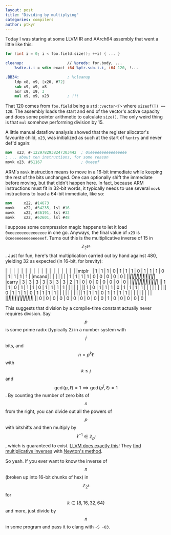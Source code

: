 ```yaml
---
layout: post
title: "Dividing by multiplying"
categories: compilers
author: ptkyr
---
```


Today I was staring at some LLVM IR and AArch64 assembly that went a little like this:
```cpp
for (int i = 0; i < foo.field.size(); ++i) { ... }
```
```llvm
cleanup:                   // %preds: for.body, ...
    %sdiv.i.i = sdiv exact i64 %ptr.sub.i.i, i64 120, !...
```
```nasm
.BB34:                     ; %cleanup
    ldp x8, x9, [x20, #72]
    sub x9, x9, x8
    asr x9, x9, 3
    mul x9, x9, x23        ; !!!
```
That 120 comes from `foo.field` being a `std::vector<T>` where `sizeof(T) == 120`. The assembly loads the start and end of the vector's active capacity and does some pointer arithmetic to calculate `size()`. The only weird thing is that `mul` somehow performing division by 15. 

A little manual dataflow analysis showed that the register allocator's favourite child, `x23`, was initialized as such at the start of `%entry` and never def'd again:
```nasm
mov  x23, #-1229782938247303442  ; 0xeeeeeeeeeeeeeeee
; ... about ten instructions, for some reason
movk x23, #61167                 ; 0xeeef
```
ARM's `movk` instruction means to move in a 16-bit immediate while keeping the rest of the bits unchanged. One can optionally shift the immediate before moving, but that didn't happen here. In fact, because ARM instructions must fit in 32-bit words, it typically needs to use several `movk` instructions to load a 64-bit immediate, like so:
```nasm
mov     x22, #14673
movk    x22, #34235, lsl #16
movk    x22, #36191, lsl #32
movk    x22, #62601, lsl #48
```
I suppose some compression magic happens to let it load `0xeeeeeeeeeeeeeeee` in one go. Anyways, the final value of `x23` is `0xeeeeeeeeeeeeeeef`. Turns out this is the multiplicative inverse of 15 in $$\mathbb{Z}_{2^{64}}$$. Just for fun, here's that multiplication carried out by hand against 480, yielding 32 as expected (in 16-bit, for brevity):
<!-- |&nbsp;&nbsp;|&nbsp;&nbsp;|&nbsp;&nbsp;|&nbsp;&nbsp;|&nbsp;&nbsp;|&nbsp;&nbsp;|&nbsp;&nbsp;|&nbsp;&nbsp;|&nbsp;&nbsp;|&nbsp;&nbsp;|&nbsp;&nbsp;|&nbsp;&nbsp;|&nbsp;&nbsp;|&nbsp;&nbsp;|&nbsp;&nbsp;|&nbsp;&nbsp;|&nbsp;&nbsp;|
|mtplr&nbsp;&nbsp;|   |   |   |   |   |   |   | 1 | 1 | 1 | 1 | 0 | 0 | 0 | 0 | 0 |
|mcand | 1 | 1 | 1 | 0 | 1 | 1 | 1 | 0 | 1 | 1 | 1 | 0 | 1 | 1 | 1 | 1 |
||___|___|___|___|___|___|___|___|___|___|___|___|___|___|___|___|
|carry | 3 | 3 | 3 | 3 | 3 | 3 | 3 | 2 | 1 | 0 | 0 | 0 | 0 | 0 | 0 | 0 |
||___|___|___|___|___|___|___|___|___|___|___|___|___|___|___|___|
||   |   |   |   |   |   |   | 1 | 1 | 1 | 1 | 0 | 0 | 0 | 0 | 0 |
||   |   |   |   |   |   | 1 | 1 | 1 | 1 | 0 | 0 | 0 | 0 | 0 |   |
||   |   |   |   |   | 1 | 1 | 1 | 1 | 0 | 0 | 0 | 0 | 0 |   |   |
||   |   |   |   | 1 | 1 | 1 | 1 | 0 | 0 | 0 | 0 | 0 |   |   |   |
||   |   | 1 | 1 | 1 | 1 | 0 | 0 | 0 | 0 | 0 |   |   |   |   |   |
||   | 1 | 1 | 1 | 1 | 0 | 0 | 0 | 0 | 0 |   |   |   |   |   |   |
|| 1 | 1 | 1 | 1 | 0 | 0 | 0 | 0 | 0 |   |   |   |   |   |   |   |
|| 1 | 1 | 0 | 0 | 0 | 0 | 0 |   |   |   |   |   |   |   |   |   |
|| 1 | 0 | 0 | 0 | 0 | 0 |   |   |   |   |   |   |   |   |   |   |
||___|___|___|___|___|___|___|___|___|___|___|___|___|___|___|___|
|| 0 | 0 | 0 | 0 | 0 | 0 | 0 | 0 | 0 | 0 | 1 | 0 | 0 | 0 | 0 | 0 | -->

|&nbsp;&nbsp;|&nbsp;&nbsp;|&nbsp;&nbsp;|&nbsp;&nbsp;|&nbsp;&nbsp;|&nbsp;&nbsp;|&nbsp;&nbsp;|&nbsp;&nbsp;|&nbsp;&nbsp;|&nbsp;&nbsp;|&nbsp;&nbsp;|&nbsp;&nbsp;|&nbsp;&nbsp;|&nbsp;&nbsp;|&nbsp;&nbsp;|&nbsp;&nbsp;|&nbsp;&nbsp;|
|mtplr &nbsp;&nbsp;| 1 | 1 | 1 | 0 | 1 | 1 | 1 | 0 | 1 | 1 | 1 | 0 | 1 | 1 | 1 | 1 |
|mcand|   |   |   |   |   |   |   | 1 | 1 | 1 | 1 | 0 | 0 | 0 | 0 | 0 |
||___|___|___|___|___|___|___|___|___|___|___|___|___|___|___|___|
|carry | 3 | 3 | 3 | 3 | 3 | 3 | 3 | 2 | 1 | 0 | 0 | 0 | 0 | 0 | 0 | 0 |
||___|___|___|___|___|___|___|___|___|___|___|___|___|___|___|___|
|| 1 | 1 | 0 | 1 | 1 | 1 | 0 | 1 | 1 | 1 | 1 |   |   |   |   |   |
|| 1 | 0 | 1 | 1 | 1 | 0 | 1 | 1 | 1 | 1 |   |   |   |   |   |   |
|| 0 | 1 | 1 | 1 | 0 | 1 | 1 | 1 | 1 |   |   |   |   |   |   |   |
|| 1 | 1 | 1 | 0 | 1 | 1 | 1 | 1 |   |   |   |   |   |   |   |   |
||___|___|___|___|___|___|___|___|___|___|___|___|___|___|___|___|
|| 0 | 0 | 0 | 0 | 0 | 0 | 0 | 0 | 0 | 0 | 1 | 0 | 0 | 0 | 0 | 0 |

This suggests that division by a compile-time constant actually never requires division. Say $$p$$ is some prime radix (typically 2) in a number system with $$j$$ bits, and $$n = p^k \ell$$ with $$k \leq j$$ and $$\gcd(p, \ell) = 1 \implies \gcd(p^j, \ell) = 1$$. By counting the number of zero bits of $$n$$ from the right, you can divide out all the powers of $$p$$ with bitshifts and then multiply by $$\ell^{-1} \in \mathbb{Z}_{p^j}$$, which is guaranteed to exist. [LLVM does exactly this][llvm_isel]! They [find multiplicative inverses][inverse] with [Newton's method][newton].

So yeah. If you ever want to know the inverse of $$n$$ (broken up into 16-bit chunks of hex) in $$\mathbb{Z}_{2^{k}}$$ for $$k \in \{8,16,32,64\}$$ and more, just divide by $$n$$ in some program and pass it to clang with `-S -O3`.

[rust_table]: https://play.rust-lang.org/?version=stable&mode=debug&edition=2018&gist=50869acce3245dcfaaa7eb62e5a590ea
[llvm_isel]: https://github.com/llvm/llvm-project/blob/llvmorg-19.1.1/llvm/lib/CodeGen/GlobalISel/CombinerHelper.cpp#L5415
[inverse]: https://github.com/llvm/llvm-project/blob/llvmorg-19.1.1/llvm/lib/Support/APInt.cpp#L1244
[newton]: https://marc-b-reynolds.github.io/math/2017/09/18/ModInverse.html
